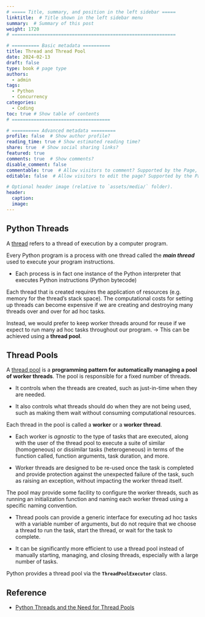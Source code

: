 ```yaml
---
# ===== Title, summary, and position in the left sidebar =====
linktitle:  # Title shown in the left sidebar menu
summary:  # Summary of this post
weight: 1720
# ============================================================

# ========== Basic metadata ==========
title: Thread and Thread Pool
date: 2024-02-13
draft: false
type: book # page type
authors:
  - admin
tags:
  - Python
  - Concurrency
categories:
  - Coding
toc: true # Show table of contents
# ====================================

# ========== Advanced metadata =========
profile: false  # Show author profile?
reading_time: true # Show estimated reading time?
share: true  # Show social sharing links?
featured: true
comments: true  # Show comments?
disable_comment: false
commentable: true  # Allow visitors to comment? Supported by the Page, Post, and Book content types.
editable: false  # Allow visitors to edit the page? Supported by the Page, Post, and Book content types.

# Optional header image (relative to `assets/media/` folder).
header:
  caption: 
  image:  
---
```






## Python Threads

A [thread](https://en.wikipedia.org/wiki/Thread_(computing)) refers to a thread of execution by a computer program.

Every Python program is a process with one thread called the ***main thread*** used to execute your program instructions.

- Each process is in fact one instance of the Python interpreter that executes Python instructions (Python bytecode)

Each thread that is created requires the application of resources (e.g. memory for the thread’s stack space). The computational costs for setting up threads can become expensive if we are creating and destroying many threads over and over for ad hoc tasks.

Instead, we would prefer to keep worker threads around for reuse if we expect to run many ad hoc tasks throughout our program. -> This can be achieved using a **thread pool**.

## Thread Pools

A [thread pool](https://en.wikipedia.org/wiki/Thread_pool) is a **programming pattern for automatically managing a pool of worker threads**. The pool is responsible for a fixed number of threads.

- It controls when the threads are created, such as just-in-time when they are needed.

- It also controls what threads should do when they are not being used, such as making them wait without consuming computational resources.

Each thread in the pool is called a **worker** or a **worker thread**. 

- Each worker is *agnostic* to the type of tasks that are executed, along with the user of the thread pool to execute a suite of similar (homogeneous) or dissimilar tasks (heterogeneous) in terms of the function called, function arguments, task duration, and more.

- Worker threads are designed to be re-used once the task is completed and provide protection against the unexpected failure of the task, such as raising an exception, without impacting the worker thread itself.

The pool may provide some facility to configure the worker threads, such as running an initialization function and naming each worker thread using a specific naming convention.

- Thread pools can provide a generic interface for executing ad hoc tasks with a variable number of arguments, but do not require that we choose a thread to run the task, start the thread, or wait for the task to complete.

- It can be significantly more efficient to use a thread pool instead of manually starting, managing, and closing threads, especially with a large number of tasks.

Python provides a thread pool via the **`ThreadPoolExecutor`** class.


## Reference
- [Python Threads and the Need for Thread Pools](https://superfastpython.com/threadpoolexecutor-in-python/#Python_Threads_and_the_Need_for_Thread_Pools)